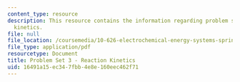 ```yaml
---
content_type: resource
description: This resource contains the information regarding problem set 3 reaction
  kinetics.
file: null
file_location: /coursemedia/10-626-electrochemical-energy-systems-spring-2014/16491a15ec347fbb4e8e160eec462f71_MIT10_626S14_PSet_3_2014.pdf
file_type: application/pdf
resourcetype: Document
title: Problem Set 3 - Reaction Kinetics
uid: 16491a15-ec34-7fbb-4e8e-160eec462f71
---
```

